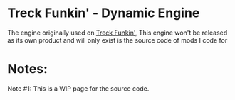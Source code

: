 # Treck Funkin' - Dynamic Engine
The engine originally used on [Treck Funkin'](https://gamebanana.com/mods/301107), This engine won't be released as its own product and will only exist is the source code of mods I code for

# Notes:
Note #1: This is a WIP page for the source code.

